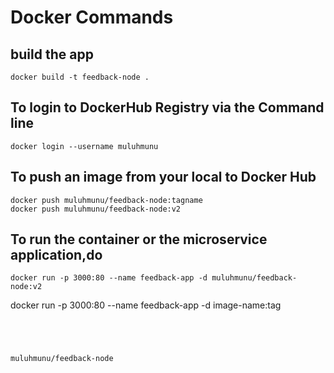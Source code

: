 # Docker Commands

## build the app

```
docker build -t feedback-node .
```

## To login to DockerHub Registry via the Command line
```
docker login --username muluhmunu
```
## To push an image from your local to Docker Hub
```
docker push muluhmunu/feedback-node:tagname
docker push muluhmunu/feedback-node:v2
```
## To run the container or the microservice application,do
```
docker run -p 3000:80 --name feedback-app -d muluhmunu/feedback-node:v2
```
docker run -p 3000:80 --name feedback-app -d image-name:tag
```




muluhmunu/feedback-node
